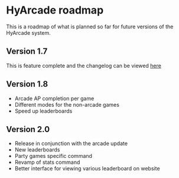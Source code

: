 # HyArcade roadmap
This is a roadmap of what is planned so far for future versions of the HyArcade system.

## Version 1.7
This is feature complete and the changelog can be viewed [here](./changelogs/v1.7)

## Version 1.8
* Arcade AP completion per game
* Different modes for the non-arcade games
* Speed up leaderboards

## Version 2.0
* Release in conjunction with the arcade update
* New leaderboards
* Party games specific command
* Revamp of stats command
* Better interface for viewing various leaderboard on website
